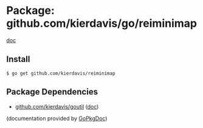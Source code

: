 Package: github.com/kierdavis/go/reiminimap
===========================================

[doc](http://gopkgdoc.appspot.com/pkg/github.com/kierdavis/go/reiminimap)



Install
-------

    $ go get github.com/kierdavis/reiminimap

Package Dependencies
--------------------

* [github.com/kierdavis/goutil](https://github.com/kierdavis/goutil) ([doc](http://gopkgdoc.appspot.com/pkg/github.com/kierdavis/goutil))

(documentation provided by [GoPkgDoc](http://gopkgdoc.appspot.com/index))

